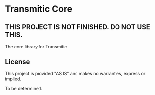 # Transmitic Core

## THIS PROJECT IS NOT FINISHED. DO NOT USE THIS.

The core library for Transmitic

## License

This project is provided "AS IS" and makes no warranties, express or implied.  

To be determined.